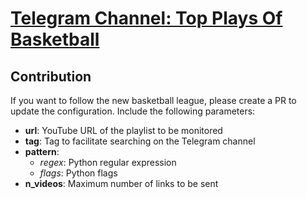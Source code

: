 # [Telegram Channel: Top Plays Of Basketball](https://t.me/top_basketball_plays)

## Contribution
If you want to follow the new basketball league, please create a PR to update the configuration. Include the following parameters:
- **url**: YouTube URL of the playlist to be monitored
- **tag**: Tag to facilitate searching on the Telegram channel
- **pattern**:
  - *regex*: Python regular expression
  - *flags*: Python flags
- **n_videos**: Maximum number of links to be sent
